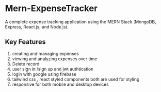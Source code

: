 # Mern-ExpenseTracker
A complete expense tracking application using the MERN Stack (MongoDB, Express, React.js, and Node.js). 

## Key Features
1. creating and managing expenses
2. viewing and analyzing expenses over time
3. Delete record
4. user sign in /sign up and jwt authtication
5. login with google using firebase
6. tailwind css , react styled components both are used for styling
7. responsive for both mobile and desktop devices

